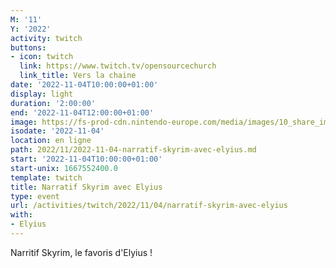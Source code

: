```yaml
---
M: '11'
Y: '2022'
activity: twitch
buttons:
- icon: twitch
  link: https://www.twitch.tv/opensourcechurch
  link_title: Vers la chaine
date: '2022-11-04T10:00:00+01:00'
display: light
duration: '2:00:00'
end: '2022-11-04T12:00:00+01:00'
image: https://fs-prod-cdn.nintendo-europe.com/media/images/10_share_images/games_15/nintendo_switch_4/H2x1_NSwitch_TheElderScrollsVSkyrim.jpg
isodate: '2022-11-04'
location: en ligne
path: 2022/11/2022-11-04-narratif-skyrim-avec-elyius.md
start: '2022-11-04T10:00:00+01:00'
start-unix: 1667552400.0
template: twitch
title: Narratif Skyrim avec Elyius
type: event
url: /activities/twitch/2022/11/04/narratif-skyrim-avec-elyius
with:
- Elyius
---
```

Narritif Skyrim, le favoris d'Elyius !